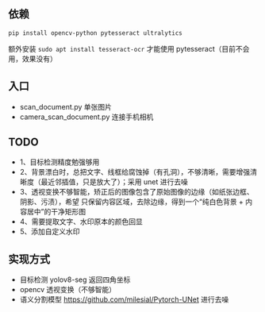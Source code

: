 ## 依赖

`pip install opencv-python pytesseract ultralytics`

额外安装 `sudo apt install tesseract-ocr` 才能使用 pytesseract（目前不会用，效果没有）

## 入口

- scan_document.py 单张图片
- camera_scan_document.py 连接手机相机

## TODO

- 1、目标检测精度勉强够用
- 2、背景漂白时，总把文字、线框给腐蚀掉（有孔洞），不够清晰，需要增强清晰度（最近邻插值，只是放大了）；采用 unet 进行去噪
- 3、透视变换不够智能，矫正后的图像包含了原始图像的边缘（如纸张边框、阴影、污渍），希望 只保留内容区域，去除边缘，得到一个“纯白色背景 + 内容居中”的干净矩形图
- 4、需要提取文字、水印原本的颜色回显
- 5、添加自定义水印

## 实现方式

- 目标检测 yolov8-seg 返回四角坐标
- opencv 透视变换（不够智能）
- 语义分割模型 https://github.com/milesial/Pytorch-UNet 进行去噪
